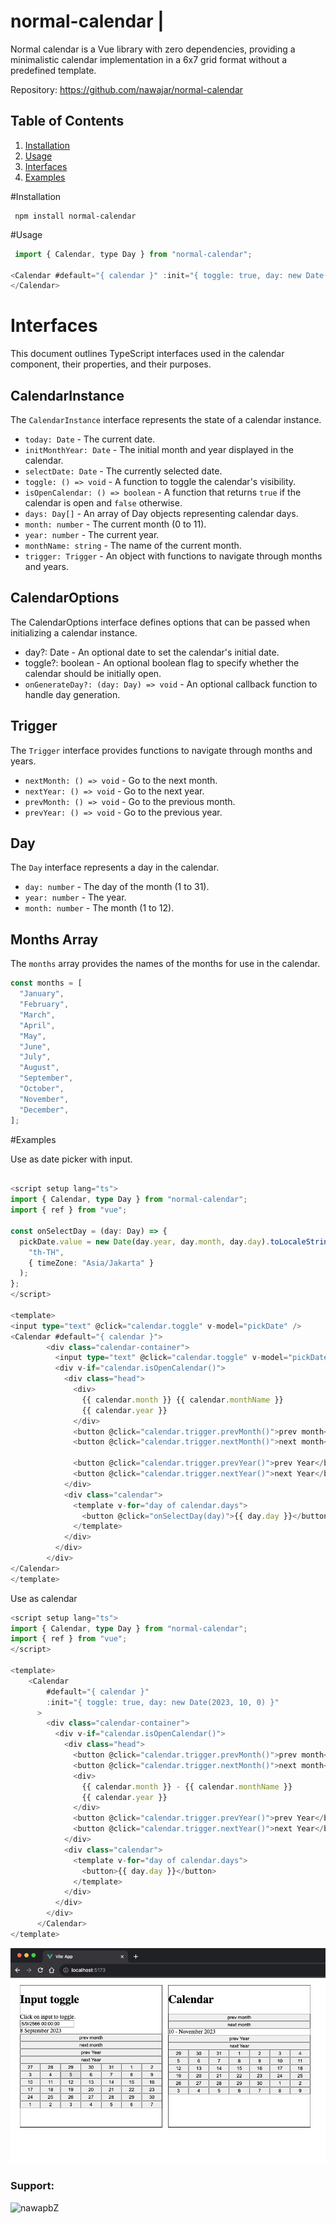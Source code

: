 # normal-calendar |

Normal calendar is a Vue library with zero dependencies, providing a minimalistic calendar implementation in a 6x7 grid format without a predefined template.

Repository: https://github.com/nawajar/normal-calendar

## Table of Contents
1. [Installation](#installation)
2. [Usage](#usage)
3. [Interfaces](#interfaces)
4. [Examples](#examples)


#Installation 
```shell
 npm install normal-calendar
```


#Usage
``` js
 import { Calendar, type Day } from "normal-calendar";

<Calendar #default="{ calendar }" :init="{ toggle: true, day: new Date(2023, 10, 0) }">
</Calendar>

```


# Interfaces

This document outlines TypeScript interfaces used in the calendar component, their properties, and their purposes.

## CalendarInstance

The `CalendarInstance` interface represents the state of a calendar instance.

- `today: Date` - The current date.
- `initMonthYear: Date` - The initial month and year displayed in the calendar.
- `selectDate: Date` - The currently selected date.
- `toggle: () => void` - A function to toggle the calendar's visibility.
- `isOpenCalendar: () => boolean` - A function that returns `true` if the calendar is open and `false` otherwise.
- `days: Day[]` - An array of Day objects representing calendar days.
- `month: number` - The current month (0 to 11).
- `year: number` - The current year.
- `monthName: string` - The name of the current month.
- `trigger: Trigger` - An object with functions to navigate through months and years.


## CalendarOptions

The CalendarOptions interface defines options that can be passed when initializing a calendar instance.

- day?: Date - An optional date to set the calendar's initial date.
- toggle?: boolean - An optional boolean flag to specify whether the calendar should be initially open.
- `onGenerateDay?: (day: Day) => void` - An optional callback function to handle day generation.

## Trigger

The `Trigger` interface provides functions to navigate through months and years.

- `nextMonth: () => void` - Go to the next month.
- `nextYear: () => void` - Go to the next year.
- `prevMonth: () => void` - Go to the previous month.
- `prevYear: () => void` - Go to the previous year.

## Day

The `Day` interface represents a day in the calendar.

- `day: number` - The day of the month (1 to 31).
- `year: number` - The year.
- `month: number` - The month (1 to 12).

## Months Array


The `months` array provides the names of the months for use in the calendar.

```javascript
const months = [
  "January",
  "February",
  "March",
  "April",
  "May",
  "June",
  "July",
  "August",
  "September",
  "October",
  "November",
  "December",
];
```

#Examples

Use as date picker with input.

``` typescript

<script setup lang="ts">
import { Calendar, type Day } from "normal-calendar";
import { ref } from "vue";

const onSelectDay = (day: Day) => {
  pickDate.value = new Date(day.year, day.month, day.day).toLocaleString(
    "th-TH",
    { timeZone: "Asia/Jakarta" }
  );
};
</script>

<template>
<input type="text" @click="calendar.toggle" v-model="pickDate" />
<Calendar #default="{ calendar }">
        <div class="calendar-container">
          <input type="text" @click="calendar.toggle" v-model="pickDate" />
          <div v-if="calendar.isOpenCalendar()">
            <div class="head">
              <div>
                {{ calendar.month }} {{ calendar.monthName }}
                {{ calendar.year }}
              </div>
              <button @click="calendar.trigger.prevMonth()">prev month</button>
              <button @click="calendar.trigger.nextMonth()">next month</button>

              <button @click="calendar.trigger.prevYear()">prev Year</button>
              <button @click="calendar.trigger.nextYear()">next Year</button>
            </div>
            <div class="calendar">
              <template v-for="day of calendar.days">
                <button @click="onSelectDay(day)">{{ day.day }}</button>
              </template>
            </div>
          </div>
        </div>
</Calendar>
</template>
```


Use as calendar

``` typescript
<script setup lang="ts">
import { Calendar, type Day } from "normal-calendar";
import { ref } from "vue";
</script>

<template>
    <Calendar
        #default="{ calendar }"
        :init="{ toggle: true, day: new Date(2023, 10, 0) }"
      >
        <div class="calendar-container">
          <div v-if="calendar.isOpenCalendar()">
            <div class="head">
              <button @click="calendar.trigger.prevMonth()">prev month</button>
              <button @click="calendar.trigger.nextMonth()">next month</button>
              <div>
                {{ calendar.month }} - {{ calendar.monthName }}
                {{ calendar.year }}
              </div>
              <button @click="calendar.trigger.prevYear()">prev Year</button>
              <button @click="calendar.trigger.nextYear()">next Year</button>
            </div>
            <div class="calendar">
              <template v-for="day of calendar.days">
                <button>{{ day.day }}</button>
              </template>
            </div>
          </div>
        </div>
      </Calendar>
</template>
```

![image info](https://raw.githubusercontent.com/nawajar/normal-calendar/main/screenshot/example1.png)

<h3 align="left">Support:</h3>

<p><a href="https://www.buymeacoffee.com/nawapbZ"> <img align="left" src="https://cdn.buymeacoffee.com/buttons/v2/default-yellow.png" height="50" width="210" alt="nawapbZ" /></a>
</p>